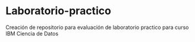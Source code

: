 # Laboratorio-practico
Creación de repositorio para evaluación de laboratorio practico para curso IBM Ciencia de Datos
